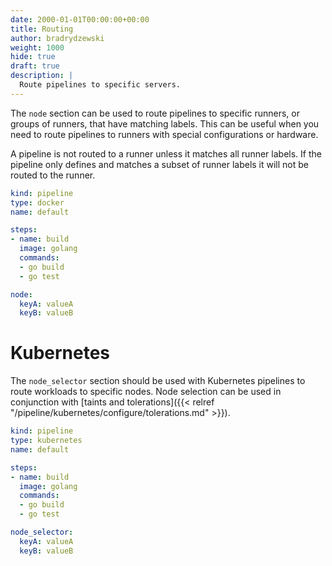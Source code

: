 ```yaml
---
date: 2000-01-01T00:00:00+00:00
title: Routing
author: bradrydzewski
weight: 1000
hide: true
draft: true
description: |
  Route pipelines to specific servers.
---
```


The `node` section can be used to route pipelines to specific runners, or groups of runners, that have matching labels. This can be useful when you need to route pipelines to runners with special configurations or hardware.

<div class="alert alert-warn">
A pipeline is not routed to a runner unless it matches all runner labels. If the pipeline only defines and matches a subset of runner labels it will not be routed to the runner.
</div>

```yaml {linenos=table, hl_lines=["12-14"]}
kind: pipeline
type: docker
name: default

steps:
- name: build
  image: golang
  commands:
  - go build
  - go test

node:
  keyA: valueA
  keyB: valueB
```

# Kubernetes

The `node_selector` section should be used with Kubernetes pipelines to route workloads to specific nodes. Node selection can be used in conjunction with [taints and tolerations]({{< relref "/pipeline/kubernetes/configure/tolerations.md" >}}).

```yaml {linenos=table, hl_lines=["2", "12-14"]}
kind: pipeline
type: kubernetes
name: default

steps:
- name: build
  image: golang
  commands:
  - go build
  - go test

node_selector:
  keyA: valueA
  keyB: valueB
```
